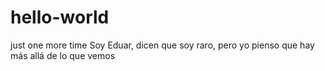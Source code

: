# hello-world
just one more time
Soy Eduar, dicen que soy raro, pero yo pienso que hay más allá de lo que vemos
